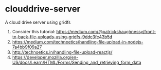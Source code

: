 # clouddrive-server
A cloud drive server using gridfs
1. Consider this tutorial: https://medium.com/@patrickshaughnessy/front-to-back-file-uploads-using-gridfs-9ddc3fc43b5d
2. https://medium.com/technoetics/handling-file-upload-in-nodejs-7a4bb9f09a27
3. http://technoetics.in/handling-file-upload-reactjs/
4. https://developer.mozilla.org/en-US/docs/Learn/HTML/Forms/Sending_and_retrieving_form_data

